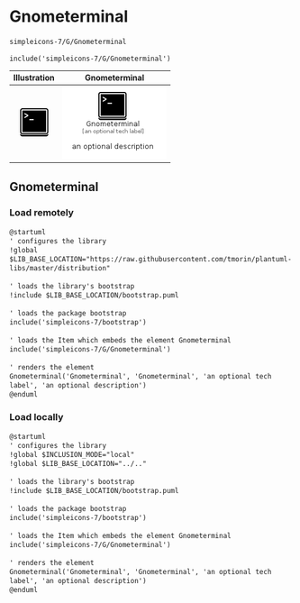 # Gnometerminal


```text
simpleicons-7/G/Gnometerminal
```

```text
include('simpleicons-7/G/Gnometerminal')
```



| Illustration | Gnometerminal |
| :---: | :---: |
| ![illustration for Illustration](../../simpleicons-7/G/Gnometerminal.png) | ![illustration for Gnometerminal](../../simpleicons-7/G/Gnometerminal.Local.png) |




## Gnometerminal

### Load remotely
```plantuml
@startuml
' configures the library
!global $LIB_BASE_LOCATION="https://raw.githubusercontent.com/tmorin/plantuml-libs/master/distribution"

' loads the library's bootstrap
!include $LIB_BASE_LOCATION/bootstrap.puml

' loads the package bootstrap
include('simpleicons-7/bootstrap')

' loads the Item which embeds the element Gnometerminal
include('simpleicons-7/G/Gnometerminal')

' renders the element
Gnometerminal('Gnometerminal', 'Gnometerminal', 'an optional tech label', 'an optional description')
@enduml
```

### Load locally
```plantuml
@startuml
' configures the library
!global $INCLUSION_MODE="local"
!global $LIB_BASE_LOCATION="../.."

' loads the library's bootstrap
!include $LIB_BASE_LOCATION/bootstrap.puml

' loads the package bootstrap
include('simpleicons-7/bootstrap')

' loads the Item which embeds the element Gnometerminal
include('simpleicons-7/G/Gnometerminal')

' renders the element
Gnometerminal('Gnometerminal', 'Gnometerminal', 'an optional tech label', 'an optional description')
@enduml
```


